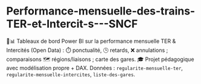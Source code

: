 # Performance-mensuelle-des-trains-TER-et-Intercit-s---SNCF
🚄📊 Tableaux de bord Power BI sur la performance mensuelle TER &amp; Intercités (Open Data) : ⏱️ ponctualité, 🕒 retards, ❌ annulations ; comparaisons 🗺️ régions/liaisons ; carte des gares. 🎓 Projet pédagogique avec modélisation propre + DAX. Données : `regularite-mensuelle-ter`, `regularite-mensuelle-intercites`, `liste-des-gares`.
